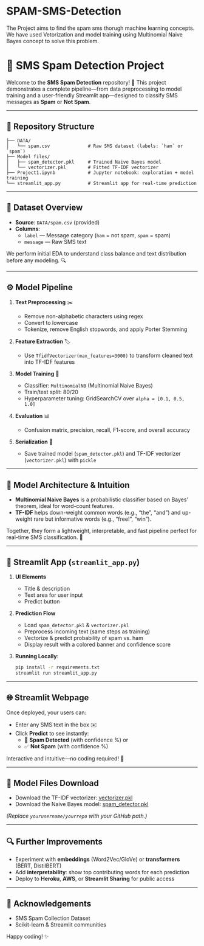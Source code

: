 # SPAM-SMS-Detection
The Project aims to find the spam sms thorugh machine learning concepts. We have used Vetorization and model training using Multinomial Naive Bayes concept to solve this problem.

# 📱 SMS Spam Detection Project

Welcome to the **SMS Spam Detection** repository! 🚀 This project demonstrates a complete pipeline—from data preprocessing to model training and a user-friendly Streamlit app—designed to classify SMS messages as **Spam** or **Not Spam**.

---

## 📂 Repository Structure

```
├── DATA/
│   └── spam.csv              # Raw SMS dataset (labels: `ham` or `spam`)
├── Model files/
│   ├── spam_detector.pkl     # Trained Naive Bayes model
│   └── vectorizer.pkl        # Fitted TF-IDF vectorizer
├── Project1.ipynb            # Jupyter notebook: exploration + model training
└── streamlit_app.py          # Streamlit app for real-time prediction
```

---

## 📝 Dataset Overview

- **Source**: `DATA/spam.csv` (provided)  
- **Columns**:  
  - `label` — Message category (`ham` = not spam, `spam` = spam)  
  - `message` — Raw SMS text

We perform initial EDA to understand class balance and text distribution before any modeling. 🔍

---

## ⚙️ Model Pipeline

1. **Text Preprocessing** ✂️
   - Remove non-alphabetic characters using regex  
   - Convert to lowercase  
   - Tokenize, remove English stopwords, and apply Porter Stemming

2. **Feature Extraction** 🏷️
   - Use `TfidfVectorizer(max_features=3000)` to transform cleaned text into TF-IDF features

3. **Model Training** 🤖
   - Classifier: `MultinomialNB` (Multinomial Naive Bayes)  
   - Train/test split: 80/20  
   - Hyperparameter tuning: GridSearchCV over `alpha = [0.1, 0.5, 1.0]`

4. **Evaluation** 📊
   - Confusion matrix, precision, recall, F1-score, and overall accuracy

5. **Serialization** 💾
   - Save trained model (`spam_detector.pkl`) and TF-IDF vectorizer (`vectorizer.pkl`) with `pickle`

---

## 🤖 Model Architecture & Intuition

- **Multinomial Naive Bayes** is a probabilistic classifier based on Bayes’ theorem, ideal for word-count features.  
- **TF-IDF** helps down-weight common words (e.g., “the”, “and”) and up-weight rare but informative words (e.g., “free!”, “win”).

Together, they form a lightweight, interpretable, and fast pipeline perfect for real-time SMS classification. 🎯

---

## 🚀 Streamlit App (`streamlit_app.py`)

1. **UI Elements**
   - Title & description  
   - Text area for user input  
   - Predict button

2. **Prediction Flow**
   - Load `spam_detector.pkl` & `vectorizer.pkl`
   - Preprocess incoming text (same steps as training)  
   - Vectorize & predict probability of spam vs. ham  
   - Display result with a colored banner and confidence score

3. **Running Locally**:
   ```bash
   pip install -r requirements.txt
   streamlit run streamlit_app.py
   ```

---

## 🌐 Streamlit Webpage

Once deployed, your users can:

- Enter any SMS text in the box ✉️
- Click **Predict** to see instantly:
  - 🚨 **Spam Detected** (with confidence %) or
  - ✅ **Not Spam** (with confidence %)

Interactive and intuitive—no coding required! 🎉

---

## 💾 Model Files Download

- Download the TF-IDF vectorizer: [vectorizer.pkl](Model%20files/vectorizer.pkl)
- Download the Naive Bayes model: [spam_detector.pkl](Model%20files/spam_detector.pkl)

*(Replace `yourusername/yourrepo` with your GitHub path.)*

---

## 🔍 Further Improvements

- Experiment with **embeddings** (Word2Vec/GloVe) or **transformers** (BERT, DistilBERT)  
- Add **interpretability**: show top contributing words for each prediction  
- Deploy to **Heroku**, **AWS**, or **Streamlit Sharing** for public access

---

## 📖 Acknowledgements

- SMS Spam Collection Dataset  
- Scikit-learn & Streamlit communities

Happy coding! ✨

